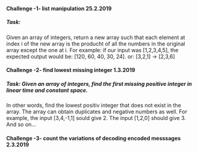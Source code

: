 #### Challenge -1- list manipulation 25.2.2019
##### Task: 
Given an array of integers, return a new array such that each element at index i of the new array is
the producht of all the numbers in the original array except the one at i.
For example: if our input was [1,2,3,4,5], the expected output would be: [120, 60, 40, 30, 24].
    or: [3,2,1] -> [2,3,6]

#### Challenge -2- find lowest missing integer 1.3.2019
##### Task: Given an array of integers, find the first missing positive integer in linear time and constant space. 
In other words, find the lowest positiv integer that does not exist in the array. 
The array can obtain duplicates and negative numbers as well.
For example, the input [3,4,-1,1] sould give 2. The input [1,2,0] should give 3. 
And so on...

#### Challenge -3- count the variations of decoding encoded messsages 2.3.2019
